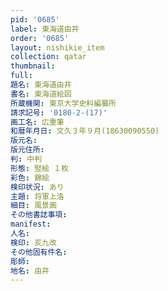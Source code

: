 ```yaml
---
pid: '0685'
label: 東海道由井
order: '0685'
layout: nishikie_item
collection: qatar
thumbnail: 
full: 
題名: 東海道由井
書名: 東海道絵図
所蔵機関: 東京大学史料編纂所
請求記号: '0180-2-(17)'
画工名: 広重筆
和暦年月日: 文久３年９月(18630090550)
版元名: 
版元住所: 
判: 中判
形態: 竪絵 １枚
彩色: 錦絵
検印状況: あり
主題: 将軍上洛
細目: 風景画
その他書誌事項: 
manifest: 
人名: 
検印: 亥九改
その他固有件名: 
彫師: 
地名: 由井
---
```

